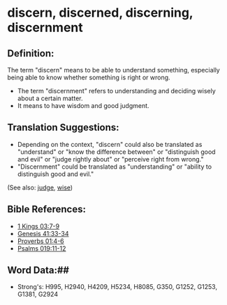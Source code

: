 # discern, discerned, discerning, discernment #

## Definition: ##

The term "discern" means to be able to understand something, especially being able to know whether something is right or wrong.

* The term "discernment" refers to understanding and deciding wisely about a certain matter.
* It means to have wisdom and good judgment.

## Translation Suggestions: ##

* Depending on the context, "discern" could also be translated as "understand" or "know the difference between" or "distinguish good and evil" or "judge rightly about" or "perceive right from wrong."
* "Discernment" could be translated as "understanding" or "ability to distinguish good and evil."

(See also: [judge](../kt/judge.md), [wise](../kt/wise.md))

## Bible References: ##

* [1 Kings 03:7-9](rc://en/tn/help/1ki/03/07)
* [Genesis 41:33-34](rc://en/tn/help/gen/41/33)
* [Proverbs 01:4-6](rc://en/tn/help/pro/01/04)
* [Psalms 019:11-12](rc://en/tn/help/psa/019/011)

## Word Data:##

* Strong's: H995, H2940, H4209, H5234, H8085, G350, G1252, G1253, G1381, G2924
